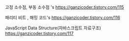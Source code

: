 고정 소수점, 부동 소수점 's
https://ganzicoder.tistory.com/115

패리티 비트 , 해밍 코드's
https://ganzicoder.tistory.com/116

JavaScript Data Structure(자바스크립트 자료구조)
https://ganzicoder.tistory.com/117

